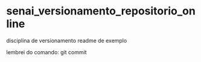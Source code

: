 # senai_versionamento_repositorio_online
disciplina de versionamento
readme de exemplo

lembrei do comando: git commit 